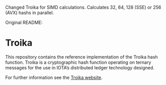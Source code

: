 Changed Troika for SIMD calculations. Calculates 32, 64, 128 (SSE) or 256 (AVX) hashs in parallel.


Original README:

# Troika

This repository contains the reference implementation of the Troika hash
function. Troika is a cryptographic hash function operating on ternary messages
for the use in IOTA’s distributed ledger technology designed. 

For further information see the [Troika website](https://www.cyber-crypt.com/troika).
